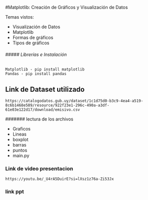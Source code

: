 #Matplotlib: Creación de Gráficos y Visualización de Datos

<p>
Temas vistos:
<p>

- Visualización de Datos
- Matplotlib
- Formas de gráficos
- Tipos de gráficos

###### ##### Librerías e Instalación

```
Matplotlib - pip install matplotlib
Pandas - pip install pandas
```

## Link de Dataset utilizado

```
https://catalogodatos.gub.uy/dataset/1c1d75d0-b3c9-4ea4-a519-8c6b1468e589/resource/922f23e1-296c-490a-a3df-61e03e122d17/download/emisivo.csv
```

####### lectura de los archivos

- Graficos
- Lineas
- boxplot
- barras
- puntos
- main.py




### Link de video presentacion

```
https://youtu.be/_U4rA5DuirE?si=lXsz1z76a-Zi53Jx
```

### link ppt 

```

```
